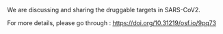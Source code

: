 
We are discussing and sharing the druggable targets in SARS-CoV2.

For more details, please go through : https://doi.org/10.31219/osf.io/9pq73
